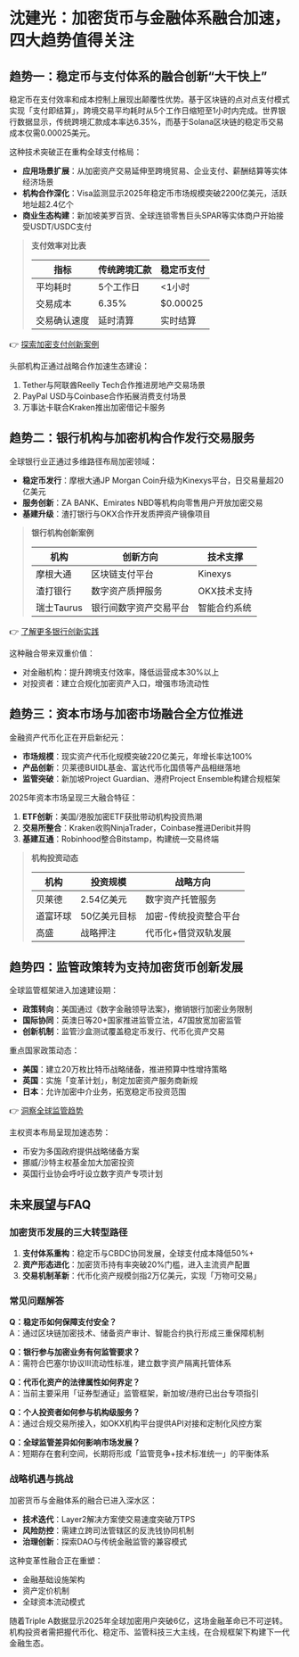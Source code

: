 # 沈建光：加密货币与金融体系融合加速，四大趋势值得关注

## 趋势一：稳定币与支付体系的融合创新“大干快上”

稳定币在支付效率和成本控制上展现出颠覆性优势。基于区块链的点对点支付模式实现「支付即结算」，跨境交易平均耗时从5个工作日缩短至1小时内完成。世界银行数据显示，传统跨境汇款成本率达6.35%，而基于Solana区块链的稳定币交易成本仅需0.00025美元。

这种技术突破正在重构全球支付格局：
- **应用场景扩展**：从加密资产交易延伸至跨境贸易、企业支付、薪酬结算等实体经济场景
- **机构合作深化**：Visa监测显示2025年稳定币市场规模突破2200亿美元，活跃地址超2.4亿个
- **商业生态构建**：新加坡美罗百货、全球连锁零售巨头SPAR等实体商户开始接受USDT/USDC支付

> **支付效率对比表**
> 
> | 指标          | 传统跨境汇款 | 稳定币支付 |
> |---------------|-------------|------------|
> | 平均耗时      | 5个工作日   | <1小时     |
> | 交易成本      | 6.35%       | $0.00025   |
> | 交易确认速度  | 延时清算    | 实时结算   |

👉 [探索加密支付创新案例](https://bit.ly/okx_welcome)

头部机构正通过战略合作加速生态建设：
1. Tether与阿联酋Reelly Tech合作推进房地产交易场景
2. PayPal USD与Coinbase合作拓展消费支付场景
3. 万事达卡联合Kraken推出加密借记卡服务

## 趋势二：银行机构与加密机构合作发行交易服务

全球银行业正通过多维路径布局加密领域：
- **稳定币发行**：摩根大通JP Morgan Coin升级为Kinexys平台，日交易量超20亿美元
- **服务创新**：ZA BANK、Emirates NBD等机构向零售用户开放加密交易
- **基建升级**：渣打银行与OKX合作开发质押资产镜像项目

> **银行机构创新案例**
> 
> | 机构          | 创新方向                  | 技术支撑          |
> |---------------|---------------------------|-------------------|
> | 摩根大通      | 区块链支付平台            | Kinexys           |
> | 渣打银行      | 数字资产质押服务          | OKX技术支持       |
> | 瑞士Taurus    | 银行间数字资产交易平台    | 智能合约系统      |

👉 [了解更多银行创新实践](https://bit.ly/okx_welcome)

这种融合带来双重价值：
- 对金融机构：提升跨境支付效率，降低运营成本30%以上
- 对投资者：建立合规化加密资产入口，增强市场流动性

## 趋势三：资本市场与加密市场融合全方位推进

金融资产代币化正在开启新纪元：
- **市场规模**：现实资产代币化规模突破220亿美元，年增长率达100%
- **产品创新**：贝莱德BUIDL基金、富达代币化国债等产品相继落地
- **监管突破**：新加坡Project Guardian、港府Project Ensemble构建合规框架

2025年资本市场呈现三大融合特征：
1. **ETF创新**：美国/港股加密ETF获批带动机构投资热潮
2. **交易所整合**：Kraken收购NinjaTrader，Coinbase推进Deribit并购
3. **基建互通**：Robinhood整合Bitstamp，构建统一交易终端

> **机构投资动态**
> 
> | 机构          | 投资规模        | 战略方向                  |
> |---------------|----------------|---------------------------|
> | 贝莱德          | 2.54亿美元      | 数字资产托管服务          |
> | 道富环球        | 50亿美元目标    | 加密-传统投资整合平台     |
> | 高盛            | 战略押注        | 代币化+借贷双轨发展       |

## 趋势四：监管政策转为支持加密货币创新发展

全球监管框架进入加速建设期：
- **政策转向**：美国通过《数字金融领导法案》，撤销银行加密业务限制
- **国际协同**：英澳日等20+国家推进监管立法，47国放宽加密监管
- **创新机制**：监管沙盒测试覆盖稳定币发行、代币化资产交易

重点国家政策动态：
- **美国**：建立20万枚比特币战略储备，推进预算中性增持策略
- **英国**：实施「变革计划」，制定加密资产服务商新规
- **日本**：允许加密中介业务，拓宽稳定币投资范围

👉 [洞察全球监管趋势](https://bit.ly/okx_welcome)

主权资本布局呈现加速态势：
- 币安为多国政府提供战略储备方案
- 挪威/沙特主权基金加大加密投资
- 英国行业协会呼吁设立数字资产专项计划

## 未来展望与FAQ

### 加密货币发展的三大转型路径
1. **支付体系重构**：稳定币与CBDC协同发展，全球支付成本降低50%+
2. **资产形态进化**：加密货币持有率突破20%门槛，进入主流资产配置
3. **交易机制革新**：代币化资产规模剑指2万亿美元，实现「万物可交易」

### 常见问题解答
**Q：稳定币如何保障支付安全？**  
A：通过区块链加密技术、储备资产审计、智能合约执行形成三重保障机制

**Q：银行参与加密业务有何监管要求？**  
A：需符合巴塞尔协议III流动性标准，建立数字资产隔离托管体系

**Q：代币化资产的法律属性如何界定？**  
A：当前主要采用「证券型通证」监管框架，新加坡/港府已出台专项指引

**Q：个人投资者如何参与机构级服务？**  
A：通过合规交易所接入，如OKX机构平台提供API对接和定制化风控方案

**Q：全球监管差异如何影响市场发展？**  
A：短期存在套利空间，长期将形成「监管竞争+技术标准统一」的平衡体系

### 战略机遇与挑战
加密货币与金融体系的融合已进入深水区：
- **技术迭代**：Layer2解决方案使交易速度突破万TPS
- **风险防控**：需建立跨司法管辖区的反洗钱协同机制
- **治理创新**：探索DAO与传统金融监管的兼容模式

这种变革性融合正在重塑：
- 金融基础设施架构
- 资产定价机制
- 全球资本流动模式

随着Triple A数据显示2025年全球加密用户突破6亿，这场金融革命已不可逆转。机构投资者需把握代币化、稳定币、监管科技三大主线，在合规框架下构建下一代金融生态。